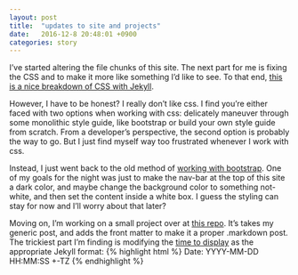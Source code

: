 ```yaml
---
layout: post
title:  "updates to site and projects"
date:   2016-12-8 20:48:01 +0900
categories: story
---
```


I’ve started altering the file chunks of this site. The next part for me is fixing the CSS and to make it more like something I’d like to see. To that end, [this is a nice breakdown of CSS with Jekyll]( http://markdotto.com/2014/02/28/including-css-in-jekyll/). 

However, I have to be honest? I really don’t like css. I find you’re either faced with two options when working with css: delicately maneuver through some monolithic style guide, like bootstrap or build your own style guide from scratch. From a developer’s perspective, the second option is probably the way to go. But I just find myself way too frustrated whenever I work with css. 

Instead, I just went back to the old method of [working with bootstrap]( http://getbootstrap.com/css/#overview). One of my goals for the night was just to make the nav-bar at the top of this site a dark color, and maybe change the background color to something not-white, and then set the content inside a white box. I guess the styling can stay for now and I’ll worry about that later?

Moving on, I’m working on a small project over at [this repo](https://github.com/csDaniel/pyJekyllPost). It’s takes my generic post, and adds the front matter to make it a proper .markdown post. The trickiest part I’m finding is modifying the [time to display]( https://docs.python.org/2/library/datetime.html) as the appropriate Jekyll format:
{% highlight html %}
Date:	YYYY-MM-DD HH:MM:SS +-TZ
{% endhighlight %}
